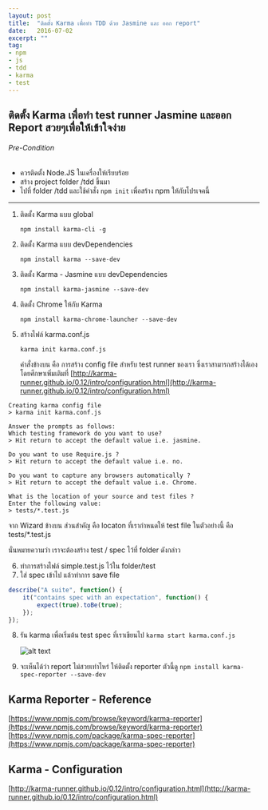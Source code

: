 ```yaml
---
layout: post
title:  "ติดตั้ง Karma เพื่อทำ TDD ด้วย Jasmine และ ออก report"
date:   2016-07-02
excerpt: ""
tag:
- npm
- js
- tdd
- karma
- test
---
```


## ติดตั้ง Karma เพื่อทำ test runner Jasmine และออก Report สวยๆเพื่อให้เข้าใจง่าย

###### Pre-Condition
* ควรติดตั้ง Node.JS ในเครื่องให้เรียบร้อย
* สร้าง project folder /tdd ขึ้นมา
* ไปที่ folder /tdd และใช้คำสั่ง `npm init` เพื่อสร้าง npm ให้กับโปรเจคนี้

---

1. ติดตั้ง Karma แบบ global

	`npm install karma-cli -g`

2. ติดตั้ง Karma แบบ devDependencies

	`npm install karma --save-dev`

3. ติดตั้ง Karma - Jasmine แบบ devDependencies

	`npm install karma-jasmine --save-dev`

4. ติดตั้ง Chrome ให้กับ Karma

	`npm install karma-chrome-launcher --save-dev`

5. สร้างไฟล์ karma.conf.js

	`karma init karma.conf.js`

	คำสั่งข้างบน คือ การสร้าง config file สำหรับ test runner ของเรา ซึ่งเราสามารถสร้างได้เอง โดยศึกษาเพิ่มเติมที่ [http://karma-runner.github.io/0.12/intro/configuration.html](http://karma-runner.github.io/0.12/intro/configuration.html)

```
Creating karma config file
> karma init karma.conf.js

Answer the prompts as follows:
Which testing framework do you want to use?
> Hit return to accept the default value i.e. jasmine.

Do you want to use Require.js ?
> Hit return to accept the default value i.e. no.

Do you want to capture any browsers automatically ?
> Hit return to accept the default value i.e. Chrome.

What is the location of your source and test files ?
Enter the following value:
> tests/*.test.js
```

จาก Wizard ข้างบน ส่วนสำคัญ คือ locaton ที่เรากำหนดให้ test file ในตัวอย่างนี้ คือ tests/*.test.js

นั่นหมายความว่า เราจะต้องสร้าง test / spec ไว้ที่ folder ดังกล่าว

6. ทำการสร้างไฟล์ simple.test.js ไว้ใน folder/test
7. ใส่ spec เข้าไป แล้วทำการ save file

``` javascript
describe("A suite", function() {
    it("contains spec with an expectation", function() {
        expect(true).toBe(true);
    });
});
```

8. รัน karma เพื่อเริ่มต้น test spec ที่เราเขียนไป
`karma start karma.conf.js`

	![alt text](https://raw.githubusercontent.com/iamgoangle/iamgoangle.github.com/master/images/_posts/2016-07-02%2021_32_01-Command%20Prompt%20-%20karma%20%20start%20karma.conf.js.png "result run karma")

9. จะเห็นได้ว่า report ไม่สวยเท่าไหร่ ให้ติดตั้ง reporter ตัวนี้ดู
	`npm install karma-spec-reporter --save-dev`

## Karma Reporter - Reference
[https://www.npmjs.com/browse/keyword/karma-reporter](https://www.npmjs.com/browse/keyword/karma-reporter)
[https://www.npmjs.com/package/karma-spec-reporter](https://www.npmjs.com/package/karma-spec-reporter)

## Karma - Configuration
[http://karma-runner.github.io/0.12/intro/configuration.html](http://karma-runner.github.io/0.12/intro/configuration.html)
